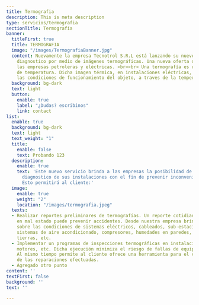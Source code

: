 ```yaml
---
title: Termografia
description: This is meta description
type: servicios/termografia
sectionTitle: Termografía
banner:
  titleFirst: true
  title: TERMOGRAFIA
  image: "/images/TermografiaBanner.jpg"
  content: Nuevamente la empresa Tecnotrol S.R.L está lanzando su nuevo servicio de
    diagnostico por medio de imágenes termográficas. Una nueva oferta destinada a
    las empresas petroleras y eléctricas. <br><br> Una termografía es una imagen radiométrica
    de temperatura. Dicha imagen térmica, en instalaciones eléctricas, permite observar
    las condiciones de funcionamiento del objeto, a traves de la temperatura de superficie.
  background: bg-dark
  text: light
  button:
    enable: true
    label: "¿Dudas? escribinos"
    link: contact
list:
  enable: true
  background: bg-dark
  text: light
  text_weight: "1"
  title:
    enable: false
    text: Probando 123
  description:
    enable: true
    text: 'Este nuevo servicio brinda a las empresas la posibilidad de obtener un
      diagnostico de sus instalaciones con el fin de prevenir inconvenientes futuros.
      Esto permitirá al cliente:'
  image:
    enable: true
    weight: "2"
    location: "/images/termografia.jpeg"
  texts:
  - Realizar reportes preliminares de termografías. Un reporte cotidiano de una conexión
    en mal estado puede prevenir accidentes. Desde nuestra empresa brindamos un examen
    sobre las condiciones de sistemas eléctricos, cableados, sub-estaciones, motores,
    sistemas de aire acondicionado, compresores, humedades en paredes, sistemas de
    tierras, etc.
  - Implementar un programas de inspecciones termográficas en instalaciones, maquinaria,
    motores, etc. Dicha ejecución minimiza el riesgo de fallas de equipos y sus consecuencias.
    Al mismo tiempo permite al cliente ofrece una herramienta para el control de calidad
    de las reparaciones efectuadas.
  - Agregado otro punto
content: ''
textFirst: false
background: ''
text: ''

---
```

